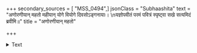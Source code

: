 +++
secondary_sources = [ "MSS_0494",]
jsonClass = "Subhaashita"
text = "अणोरणीयान् महतो महीयान् योगे वियोगे दिवसोऽङ्गनायाः।  \nयज्ञोपवीतं परमं पवित्रं स्पृष्ट्वा सखे सत्यमिदं ब्रवीमि॥"
title = "अणोरणीयान् महतो"

+++

<details><summary>Text</summary>

अणोरणीयान् महतो महीयान् योगे वियोगे दिवसोऽङ्गनायाः।  
यज्ञोपवीतं परमं पवित्रं स्पृष्ट्वा सखे सत्यमिदं ब्रवीमि॥
</details>
